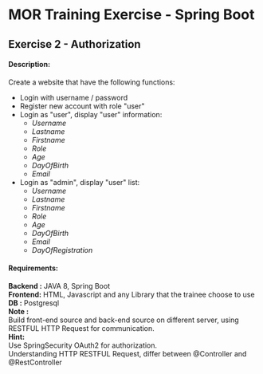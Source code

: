 # MOR Training Exercise - Spring Boot
## Exercise 2 - Authorization
#### Description:
Create a website that have the following functions:  
+ Login with username / password  
+ Register new account with role "user"  
+ Login as "user", display "user" information:
    - *Username*
    - *Lastname*
    - *Firstname*
    - *Role*
    - *Age*
    - *DayOfBirth*
    - *Email*
+ Login as "admin", display "user" list:
    - *Username*
    - *Lastname*
    - *Firstname*
    - *Role*
    - *Age*
    - *DayOfBirth*
    - *Email*
    - *DayOfRegistration*  
    
#### Requirements:
**Backend :** JAVA 8, Spring Boot  
**Frontend:** HTML, Javascript and any Library that the trainee choose to use  
**DB      :** Postgresql  
**Note :**  
Build front-end source and back-end source on different server, using RESTFUL HTTP Request for communication.  
**Hint:**  
Use SpringSecurity OAuth2 for authorization.  
Understanding HTTP RESTFUL Request, differ between @Controller and @RestController  

